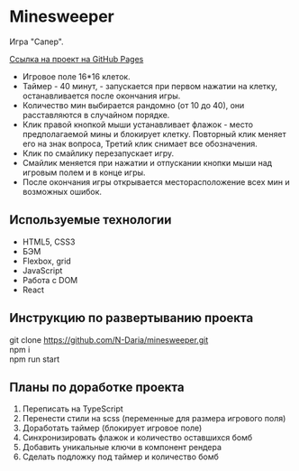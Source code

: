 # Minesweeper

Игра "Сапер".

[Ссылка на проект на GitHub Pages](https://n-daria.github.io/minesweeper)

- Игровое поле 16\*16 клеток.
- Таймер - 40 минут, - запускается при первом нажатии на клетку, останавливается после окончания игры.
- Количество мин выбирается рандомно (от 10 до 40), они расставляются в случайном порядке.
- Клик правой кнопкой мыши устанавливает флажок - место предполагаемой мины и блокирует клетку. Повторный клик меняет его на знак вопроса, Третий клик снимает все обозначения.
- Клик по смайлику перезапускает игру.
- Смайлик меняется при нажатии и отпускании кнопки мыши над игровым полем и в конце игры.
- После окончания игры открывается месторасположение всех мин и возможных ошибок.

## Используемые технологии

- HTML5, CSS3
- БЭМ
- Flexbox, grid
- JavaScript
- Работа с DOM
- React

## Инструкцию по развертыванию проекта

git clone https://github.com/N-Daria/minesweeper.git  
npm i  
npm run start  

## Планы по доработке проекта

1. Переписать на TypeScript
2. Перенести стили на scss (переменные для размера игрового поля)
3. Доработать таймер (блокирует игровое поле)
4. Синхронизировать флажок и количество оставшихся бомб
5. Добавить уникальные ключи в компонент рендера
6. Сделать подложку под таймер и количество бомб
